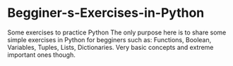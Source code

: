 # Begginer-s-Exercises-in-Python
Some exercises to practice Python
The only purpose here is to share some simple exercises in Python for begginers such as: Functions, Boolean, Variables, Tuples, Lists, Dictionaries. Very basic concepts and extreme important ones though.
